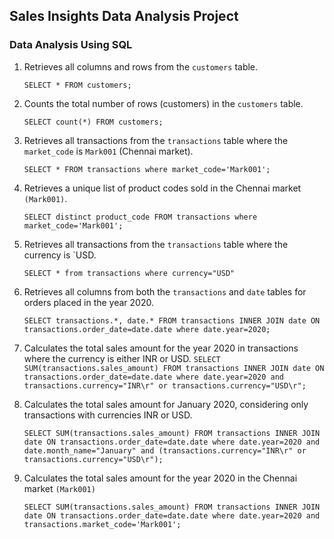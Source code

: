 ## Sales Insights Data Analysis Project

### Data Analysis Using SQL

1. Retrieves all columns and rows from the `customers` table.

    `SELECT * FROM customers;`

1. Counts the total number of rows (customers) in the `customers` table.

    `SELECT count(*) FROM customers;`

1. Retrieves all transactions from the `transactions` table where the `market_code` is `Mark001` (Chennai market).

    `SELECT * FROM transactions where market_code='Mark001';`

1. Retrieves a unique list of product codes sold in the Chennai market `(Mark001)`.

    `SELECT distinct product_code FROM transactions where market_code='Mark001';`

1. Retrieves all transactions from the `transactions` table where the currency is `USD.

    `SELECT * from transactions where currency="USD"`

1. Retrieves all columns from both the `transactions` and `date` tables for orders placed in the year 2020.

    `SELECT transactions.*, date.* FROM transactions INNER JOIN date ON transactions.order_date=date.date where date.year=2020;`

1. Calculates the total sales amount for the year 2020 in transactions where the currency is either INR or USD.
    `SELECT SUM(transactions.sales_amount)
    FROM transactions
    INNER JOIN date ON transactions.order_date=date.date
    where date.year=2020
    and transactions.currency="INR\r" or transactions.currency="USD\r";`
	
1. Calculates the total sales amount for January 2020, considering only transactions with currencies INR or USD.

   `SELECT SUM(transactions.sales_amount)
   FROM transactions
   INNER JOIN date ON transactions.order_date=date.date
   where date.year=2020
   and date.month_name="January"
   and (transactions.currency="INR\r" or transactions.currency="USD\r");`

1. Calculates the total sales amount for the year 2020 in the Chennai market `(Mark001)`

   `SELECT SUM(transactions.sales_amount)
   FROM transactions
   INNER JOIN date ON transactions.order_date=date.date
   where date.year=2020
   and transactions.market_code='Mark001';`


